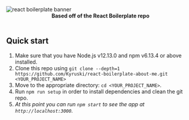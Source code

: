 <img src="https://raw.githubusercontent.com/react-boilerplate/react-boilerplate-brand/master/assets/banner-metal-optimized.jpg" alt="react boilerplate banner" align="center" />

<br />

<div align="center"><strong>Based off of the React Boilerplate repo</strong></div>

<br />

## Quick start

1.  Make sure that you have Node.js v12.13.0 and npm v6.13.4 or above installed.
2.  Clone this repo using `git clone --depth=1 https://github.com/Kyruski/react-boilerplate-about-me.git <YOUR_PROJECT_NAME>`
3.  Move to the appropriate directory: `cd <YOUR_PROJECT_NAME>`.<br />
4.  Run `npm run setup` in order to install dependencies and clean the git repo.<br />
5.  _At this point you can run `npm start` to see the app at `http://localhost:3000`._
